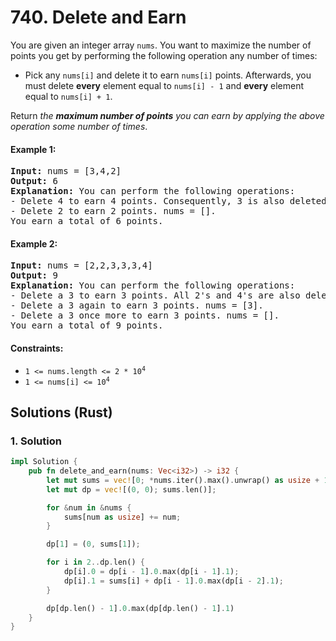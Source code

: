 # 740. Delete and Earn
You are given an integer array `nums`. You want to maximize the number of points you get by performing the following operation any number of times:

* Pick any `nums[i]` and delete it to earn `nums[i]` points. Afterwards, you must delete **every** element equal to `nums[i] - 1` and **every** element equal to `nums[i] + 1`.

Return *the **maximum number of points** you can earn by applying the above operation some number of times*.

#### Example 1:
<pre>
<strong>Input:</strong> nums = [3,4,2]
<strong>Output:</strong> 6
<strong>Explanation:</strong> You can perform the following operations:
- Delete 4 to earn 4 points. Consequently, 3 is also deleted. nums = [2].
- Delete 2 to earn 2 points. nums = [].
You earn a total of 6 points.
</pre>

#### Example 2:
<pre>
<strong>Input:</strong> nums = [2,2,3,3,3,4]
<strong>Output:</strong> 9
<strong>Explanation:</strong> You can perform the following operations:
- Delete a 3 to earn 3 points. All 2's and 4's are also deleted. nums = [3,3].
- Delete a 3 again to earn 3 points. nums = [3].
- Delete a 3 once more to earn 3 points. nums = [].
You earn a total of 9 points.
</pre>

#### Constraints:
* <code>1 <= nums.length <= 2 * 10<sup>4</sup></code>
* <code>1 <= nums[i] <= 10<sup>4</sup></code>

## Solutions (Rust)

### 1. Solution
```Rust
impl Solution {
    pub fn delete_and_earn(nums: Vec<i32>) -> i32 {
        let mut sums = vec![0; *nums.iter().max().unwrap() as usize + 1];
        let mut dp = vec![(0, 0); sums.len()];

        for &num in &nums {
            sums[num as usize] += num;
        }

        dp[1] = (0, sums[1]);

        for i in 2..dp.len() {
            dp[i].0 = dp[i - 1].0.max(dp[i - 1].1);
            dp[i].1 = sums[i] + dp[i - 1].0.max(dp[i - 2].1);
        }

        dp[dp.len() - 1].0.max(dp[dp.len() - 1].1)
    }
}
```
